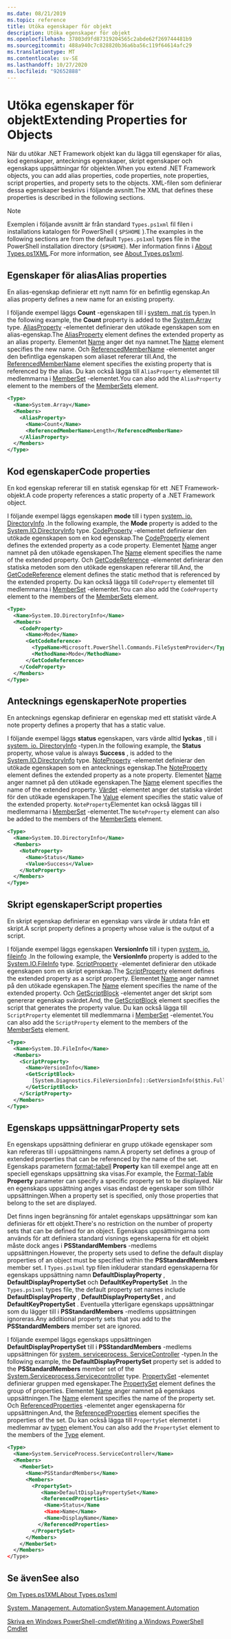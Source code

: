 ```yaml
---
ms.date: 08/21/2019
ms.topic: reference
title: Utöka egenskaper för objekt
description: Utöka egenskaper för objekt
ms.openlocfilehash: 37803d9fd87319204565c2abde62f269744481b9
ms.sourcegitcommit: 488a940c7c828820b36a6ba56c119f64614afc29
ms.translationtype: MT
ms.contentlocale: sv-SE
ms.lasthandoff: 10/27/2020
ms.locfileid: "92652888"
---
```

# <a name="extending-properties-for-objects"></a><span data-ttu-id="2c9ed-103">Utöka egenskaper för objekt</span><span class="sxs-lookup"><span data-stu-id="2c9ed-103">Extending Properties for Objects</span></span>

<span data-ttu-id="2c9ed-104">När du utökar .NET Framework objekt kan du lägga till egenskaper för alias, kod egenskaper, antecknings egenskaper, skript egenskaper och egenskaps uppsättningar för objekten.</span><span class="sxs-lookup"><span data-stu-id="2c9ed-104">When you extend .NET Framework objects, you can add alias properties, code properties, note properties, script properties, and property sets to the objects.</span></span> <span data-ttu-id="2c9ed-105">XML-filen som definierar dessa egenskaper beskrivs i följande avsnitt.</span><span class="sxs-lookup"><span data-stu-id="2c9ed-105">The XML that defines these properties is described in the following sections.</span></span>

> [!NOTE]
> <span data-ttu-id="2c9ed-106">Exemplen i följande avsnitt är från standard `Types.ps1xml` fil filen i installations katalogen för PowerShell ( `$PSHOME` ).</span><span class="sxs-lookup"><span data-stu-id="2c9ed-106">The examples in the following sections are from the default `Types.ps1xml` types file in the PowerShell installation directory (`$PSHOME`).</span></span> <span data-ttu-id="2c9ed-107">Mer information finns i [About Types.ps1XML](/powershell/module/microsoft.powershell.core/about/about_types.ps1xml).</span><span class="sxs-lookup"><span data-stu-id="2c9ed-107">For more information, see [About Types.ps1xml](/powershell/module/microsoft.powershell.core/about/about_types.ps1xml).</span></span>

## <a name="alias-properties"></a><span data-ttu-id="2c9ed-108">Egenskaper för alias</span><span class="sxs-lookup"><span data-stu-id="2c9ed-108">Alias properties</span></span>

<span data-ttu-id="2c9ed-109">En alias-egenskap definierar ett nytt namn för en befintlig egenskap.</span><span class="sxs-lookup"><span data-stu-id="2c9ed-109">An alias property defines a new name for an existing property.</span></span>

<span data-ttu-id="2c9ed-110">I följande exempel läggs **Count** -egenskapen till i [system. mat ris](/dotnet/api/System.Array) typen.</span><span class="sxs-lookup"><span data-stu-id="2c9ed-110">In the following example, the **Count** property is added to the [System.Array](/dotnet/api/System.Array) type.</span></span> <span data-ttu-id="2c9ed-111">[AliasProperty](/dotnet/api/system.management.automation.psaliasproperty) -elementet definierar den utökade egenskapen som en alias-egenskap.</span><span class="sxs-lookup"><span data-stu-id="2c9ed-111">The [AliasProperty](/dotnet/api/system.management.automation.psaliasproperty) element defines the extended property as an alias property.</span></span> <span data-ttu-id="2c9ed-112">Elementet [Name](/dotnet/api/system.management.automation.psmemberinfo.name) anger det nya namnet.</span><span class="sxs-lookup"><span data-stu-id="2c9ed-112">The [Name](/dotnet/api/system.management.automation.psmemberinfo.name) element specifies the new name.</span></span> <span data-ttu-id="2c9ed-113">Och [ReferencedMemberName](/dotnet/api/system.management.automation.psaliasproperty.referencedmembername) -elementet anger den befintliga egenskapen som aliaset refererar till.</span><span class="sxs-lookup"><span data-stu-id="2c9ed-113">And, the [ReferencedMemberName](/dotnet/api/system.management.automation.psaliasproperty.referencedmembername) element specifies the existing property that is referenced by the alias.</span></span> <span data-ttu-id="2c9ed-114">Du kan också lägga till `AliasProperty` elementet till medlemmarna i [MemberSet](/dotnet/api/system.management.automation.psmemberset) -elementet.</span><span class="sxs-lookup"><span data-stu-id="2c9ed-114">You can also add the `AliasProperty` element to the members of the [MemberSets](/dotnet/api/system.management.automation.psmemberset) element.</span></span>

```xml
<Type>
  <Name>System.Array</Name>
  <Members>
    <AliasProperty>
      <Name>Count</Name>
      <ReferencedMemberName>Length</ReferencedMemberName>
    </AliasProperty>
  </Members>
</Type>
```

## <a name="code-properties"></a><span data-ttu-id="2c9ed-115">Kod egenskaper</span><span class="sxs-lookup"><span data-stu-id="2c9ed-115">Code properties</span></span>

<span data-ttu-id="2c9ed-116">En kod egenskap refererar till en statisk egenskap för ett .NET Framework-objekt.</span><span class="sxs-lookup"><span data-stu-id="2c9ed-116">A code property references a static property of a .NET Framework object.</span></span>

<span data-ttu-id="2c9ed-117">I följande exempel läggs egenskapen **mode** till i typen [system. io. DirectoryInfo](/dotnet/api/System.IO.DirectoryInfo) .</span><span class="sxs-lookup"><span data-stu-id="2c9ed-117">In the following example, the **Mode** property is added to the [System.IO.DirectoryInfo](/dotnet/api/System.IO.DirectoryInfo) type.</span></span> <span data-ttu-id="2c9ed-118">[CodeProperty](/dotnet/api/system.management.automation.pscodeproperty) -elementet definierar den utökade egenskapen som en kod egenskap.</span><span class="sxs-lookup"><span data-stu-id="2c9ed-118">The [CodeProperty](/dotnet/api/system.management.automation.pscodeproperty) element defines the extended property as a code property.</span></span> <span data-ttu-id="2c9ed-119">Elementet [Name](/dotnet/api/system.management.automation.psmemberinfo.name) anger namnet på den utökade egenskapen.</span><span class="sxs-lookup"><span data-stu-id="2c9ed-119">The [Name](/dotnet/api/system.management.automation.psmemberinfo.name) element specifies the name of the extended property.</span></span> <span data-ttu-id="2c9ed-120">Och [GetCodeReference](/dotnet/api/system.management.automation.pscodeproperty.gettercodereference) -elementet definierar den statiska metoden som den utökade egenskapen refererar till.</span><span class="sxs-lookup"><span data-stu-id="2c9ed-120">And, the [GetCodeReference](/dotnet/api/system.management.automation.pscodeproperty.gettercodereference) element defines the static method that is referenced by the extended property.</span></span> <span data-ttu-id="2c9ed-121">Du kan också lägga till `CodeProperty` elementet till medlemmarna i [MemberSet](/dotnet/api/system.management.automation.psmemberset) -elementet.</span><span class="sxs-lookup"><span data-stu-id="2c9ed-121">You can also add the `CodeProperty` element to the members of the [MemberSets](/dotnet/api/system.management.automation.psmemberset) element.</span></span>

```xml
<Type>
  <Name>System.IO.DirectoryInfo</Name>
  <Members>
    <CodeProperty>
      <Name>Mode</Name>
      <GetCodeReference>
        <TypeName>Microsoft.PowerShell.Commands.FileSystemProvider</TypeName>
        <MethodName>Mode</MethodName>
      </GetCodeReference>
    </CodeProperty>
  </Members>
</Type>
```

## <a name="note-properties"></a><span data-ttu-id="2c9ed-122">Antecknings egenskaper</span><span class="sxs-lookup"><span data-stu-id="2c9ed-122">Note properties</span></span>

<span data-ttu-id="2c9ed-123">En antecknings egenskap definierar en egenskap med ett statiskt värde.</span><span class="sxs-lookup"><span data-stu-id="2c9ed-123">A note property defines a property that has a static value.</span></span>

<span data-ttu-id="2c9ed-124">I följande exempel läggs **status** egenskapen, vars värde alltid **lyckas** , till i [system. io. DirectoryInfo](/dotnet/api/System.IO.DirectoryInfo) -typen.</span><span class="sxs-lookup"><span data-stu-id="2c9ed-124">In the following example, the **Status** property, whose value is always **Success** , is added to the [System.IO.DirectoryInfo](/dotnet/api/System.IO.DirectoryInfo) type.</span></span> <span data-ttu-id="2c9ed-125">[NoteProperty](/dotnet/api/system.management.automation.psnoteproperty) -elementet definierar den utökade egenskapen som en antecknings egenskap.</span><span class="sxs-lookup"><span data-stu-id="2c9ed-125">The [NoteProperty](/dotnet/api/system.management.automation.psnoteproperty) element defines the extended property as a note property.</span></span> <span data-ttu-id="2c9ed-126">Elementet [Name](/dotnet/api/system.management.automation.psmemberinfo.name) anger namnet på den utökade egenskapen.</span><span class="sxs-lookup"><span data-stu-id="2c9ed-126">The [Name](/dotnet/api/system.management.automation.psmemberinfo.name) element specifies the name of the extended property.</span></span> <span data-ttu-id="2c9ed-127">[Värdet](/dotnet/api/system.management.automation.psnoteproperty.value) -elementet anger det statiska värdet för den utökade egenskapen.</span><span class="sxs-lookup"><span data-stu-id="2c9ed-127">The [Value](/dotnet/api/system.management.automation.psnoteproperty.value) element specifies the static value of the extended property.</span></span> <span data-ttu-id="2c9ed-128">`NoteProperty`Elementet kan också läggas till i medlemmarna i [MemberSet](/dotnet/api/system.management.automation.psmemberset) -elementet.</span><span class="sxs-lookup"><span data-stu-id="2c9ed-128">The `NoteProperty` element can also be added to the members of the [MemberSets](/dotnet/api/system.management.automation.psmemberset) element.</span></span>

```xml
<Type>
  <Name>System.IO.DirectoryInfo</Name>
  <Members>
    <NoteProperty>
      <Name>Status</Name>
      <Value>Success</Value>
    </NoteProperty>
  </Members>
</Type>
```

## <a name="script-properties"></a><span data-ttu-id="2c9ed-129">Skript egenskaper</span><span class="sxs-lookup"><span data-stu-id="2c9ed-129">Script properties</span></span>

<span data-ttu-id="2c9ed-130">En skript egenskap definierar en egenskap vars värde är utdata från ett skript.</span><span class="sxs-lookup"><span data-stu-id="2c9ed-130">A script property defines a property whose value is the output of a script.</span></span>

<span data-ttu-id="2c9ed-131">I följande exempel läggs egenskapen **VersionInfo** till i typen [system. io. fileinfo](/dotnet/api/System.IO.FileInfo) .</span><span class="sxs-lookup"><span data-stu-id="2c9ed-131">In the following example, the **VersionInfo** property is added to the [System.IO.FileInfo](/dotnet/api/System.IO.FileInfo) type.</span></span> <span data-ttu-id="2c9ed-132">[ScriptProperty](/dotnet/api/system.management.automation.psscriptproperty) -elementet definierar den utökade egenskapen som en skript egenskap.</span><span class="sxs-lookup"><span data-stu-id="2c9ed-132">The [ScriptProperty](/dotnet/api/system.management.automation.psscriptproperty) element defines the extended property as a script property.</span></span> <span data-ttu-id="2c9ed-133">Elementet [Name](/dotnet/api/system.management.automation.psmemberinfo.name) anger namnet på den utökade egenskapen.</span><span class="sxs-lookup"><span data-stu-id="2c9ed-133">The [Name](/dotnet/api/system.management.automation.psmemberinfo.name) element specifies the name of the extended property.</span></span> <span data-ttu-id="2c9ed-134">Och [GetScriptBlock](/dotnet/api/system.management.automation.psscriptproperty.getterscript) -elementet anger det skript som genererar egenskap svärdet.</span><span class="sxs-lookup"><span data-stu-id="2c9ed-134">And, the [GetScriptBlock](/dotnet/api/system.management.automation.psscriptproperty.getterscript) element specifies the script that generates the property value.</span></span> <span data-ttu-id="2c9ed-135">Du kan också lägga till `ScriptProperty` elementet till medlemmarna i [MemberSet](/dotnet/api/system.management.automation.psmemberset) -elementet.</span><span class="sxs-lookup"><span data-stu-id="2c9ed-135">You can also add the `ScriptProperty` element to the members of the [MemberSets](/dotnet/api/system.management.automation.psmemberset) element.</span></span>

```xml
<Type>
  <Name>System.IO.FileInfo</Name>
  <Members>
    <ScriptProperty>
      <Name>VersionInfo</Name>
      <GetScriptBlock>
        [System.Diagnostics.FileVersionInfo]::GetVersionInfo($this.FullName)
      </GetScriptBlock>
    </ScriptProperty>
  </Members>
</Type>
```

## <a name="property-sets"></a><span data-ttu-id="2c9ed-136">Egenskaps uppsättningar</span><span class="sxs-lookup"><span data-stu-id="2c9ed-136">Property sets</span></span>

<span data-ttu-id="2c9ed-137">En egenskaps uppsättning definierar en grupp utökade egenskaper som kan refereras till i uppsättningens namn.</span><span class="sxs-lookup"><span data-stu-id="2c9ed-137">A property set defines a group of extended properties that can be referenced by the name of the set.</span></span>
<span data-ttu-id="2c9ed-138">Egenskaps parametern [format-tabell](/powershell/module/Microsoft.PowerShell.Utility/Format-Table) 
 **Property** kan till exempel ange att en speciell egenskaps uppsättning ska visas.</span><span class="sxs-lookup"><span data-stu-id="2c9ed-138">For example, the [Format-Table](/powershell/module/Microsoft.PowerShell.Utility/Format-Table)
**Property** parameter can specify a specific property set to be displayed.</span></span> <span data-ttu-id="2c9ed-139">När en egenskaps uppsättning anges visas endast de egenskaper som tillhör uppsättningen.</span><span class="sxs-lookup"><span data-stu-id="2c9ed-139">When a property set is specified, only those properties that belong to the set are displayed.</span></span>

<span data-ttu-id="2c9ed-140">Det finns ingen begränsning för antalet egenskaps uppsättningar som kan definieras för ett objekt.</span><span class="sxs-lookup"><span data-stu-id="2c9ed-140">There's no restriction on the number of property sets that can be defined for an object.</span></span> <span data-ttu-id="2c9ed-141">Egenskaps uppsättningarna som används för att definiera standard visnings egenskaperna för ett objekt måste dock anges i **PSStandardMembers** -medlems uppsättningen.</span><span class="sxs-lookup"><span data-stu-id="2c9ed-141">However, the property sets used to define the default display properties of an object must be specified within the **PSStandardMembers** member set.</span></span> <span data-ttu-id="2c9ed-142">I `Types.ps1xml` typ filen inkluderar standard egenskaperna för egenskaps uppsättning namn **DefaultDisplayProperty** , **DefaultDisplayPropertySet** och **DefaultKeyPropertySet** .</span><span class="sxs-lookup"><span data-stu-id="2c9ed-142">In the `Types.ps1xml` types file, the default property set names include **DefaultDisplayProperty** , **DefaultDisplayPropertySet** , and **DefaultKeyPropertySet** .</span></span> <span data-ttu-id="2c9ed-143">Eventuella ytterligare egenskaps uppsättningar som du lägger till i **PSStandardMembers** -medlems uppsättningen ignoreras.</span><span class="sxs-lookup"><span data-stu-id="2c9ed-143">Any additional property sets that you add to the **PSStandardMembers** member set are ignored.</span></span>

<span data-ttu-id="2c9ed-144">I följande exempel läggs egenskaps uppsättningen **DefaultDisplayPropertySet** till i **PSStandardMembers** -medlems uppsättningen för [system. serviceprocess. ServiceController](/dotnet/api/System.ServiceProcess.ServiceController) -typen.</span><span class="sxs-lookup"><span data-stu-id="2c9ed-144">In the following example, the **DefaultDisplayPropertySet** property set is added to the **PSStandardMembers** member set of the [System.Serviceprocess.Servicecontroller](/dotnet/api/System.ServiceProcess.ServiceController) type.</span></span> <span data-ttu-id="2c9ed-145">[PropertySet](/dotnet/api/system.management.automation.pspropertyset) -elementet definierar gruppen med egenskaper.</span><span class="sxs-lookup"><span data-stu-id="2c9ed-145">The [PropertySet](/dotnet/api/system.management.automation.pspropertyset) element defines the group of properties.</span></span> <span data-ttu-id="2c9ed-146">Elementet [Name](/dotnet/api/system.management.automation.psmemberinfo.name) anger namnet på egenskaps uppsättningen.</span><span class="sxs-lookup"><span data-stu-id="2c9ed-146">The [Name](/dotnet/api/system.management.automation.psmemberinfo.name) element specifies the name of the property set.</span></span> <span data-ttu-id="2c9ed-147">Och [ReferencedProperties](/dotnet/api/system.management.automation.pspropertyset.referencedpropertynames) -elementet anger egenskaperna för uppsättningen.</span><span class="sxs-lookup"><span data-stu-id="2c9ed-147">And, the [ReferencedProperties](/dotnet/api/system.management.automation.pspropertyset.referencedpropertynames) element specifies the properties of the set.</span></span> <span data-ttu-id="2c9ed-148">Du kan också lägga till `PropertySet` elementet i medlemmar av [typen](/dotnet/api/system.management.automation.pstypename) element.</span><span class="sxs-lookup"><span data-stu-id="2c9ed-148">You can also add the `PropertySet` element to the members of the [Type](/dotnet/api/system.management.automation.pstypename) element.</span></span>

```xml
<Type>
  <Name>System.ServiceProcess.ServiceController</Name>
  <Members>
    <MemberSet>
      <Name>PSStandardMembers</Name>
      <Members>
        <PropertySet>
           <Name>DefaultDisplayPropertySet</Name>
           <ReferencedProperties>
            <Name>Status</Name
            <Name>Name</Name>
            <Name>DisplayName</Name>
          </ReferencedProperties>
        </PropertySet>
      </Members>
    </MemberSet>
  </Members>
</Type>
```

## <a name="see-also"></a><span data-ttu-id="2c9ed-149">Se även</span><span class="sxs-lookup"><span data-stu-id="2c9ed-149">See also</span></span>

[<span data-ttu-id="2c9ed-150">Om Types.ps1XML</span><span class="sxs-lookup"><span data-stu-id="2c9ed-150">About Types.ps1xml</span></span>](/powershell/module/microsoft.powershell.core/about/about_types.ps1xml)

[<span data-ttu-id="2c9ed-151">System. Management. Automation</span><span class="sxs-lookup"><span data-stu-id="2c9ed-151">System.Management.Automation</span></span>](/dotnet/api/System.Management.Automation)

[<span data-ttu-id="2c9ed-152">Skriva en Windows PowerShell-cmdlet</span><span class="sxs-lookup"><span data-stu-id="2c9ed-152">Writing a Windows PowerShell Cmdlet</span></span>](./writing-a-windows-powershell-cmdlet.md)
